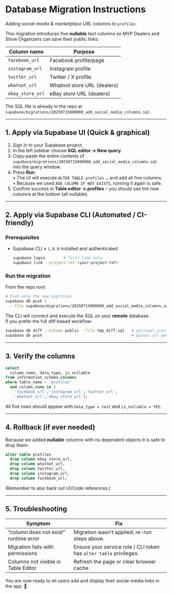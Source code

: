 # Database Migration Instructions  
_Adding social-media & marketplace URL columns to `profiles`_

This migration introduces five **nullable** text columns so MVP Dealers and Show Organizers can save their public links:

| Column name      | Purpose                                  |
|------------------|------------------------------------------|
| `facebook_url`   | Facebook profile/page                    |
| `instagram_url`  | Instagram profile                        |
| `twitter_url`    | Twitter / X profile                      |
| `whatnot_url`    | Whatnot store URL (dealers)              |
| `ebay_store_url` | eBay store URL (dealers)                 |

The SQL file is already in the repo at  
`supabase/migrations/20250715000000_add_social_media_columns.sql`.

---

## 1. Apply via Supabase UI (Quick & graphical)

1. Sign in to your Supabase project.  
2. In the left sidebar choose **SQL editor → New query**.  
3. Copy-paste the entire contents of  
   `supabase/migrations/20250715000000_add_social_media_columns.sql`  
   into the query window.  
4. Press **Run**.  
   • The UI will execute `ALTER TABLE profiles …` and add all five columns.  
   • Because we used `ADD COLUMN IF NOT EXISTS`, running it again is safe.  
5. Confirm success in **Table editor → profiles** – you should see the new
   columns at the bottom (all nullable).

---

## 2. Apply via Supabase CLI (Automated / CI-friendly)

### Prerequisites
* Supabase CLI ≥ `1.0.0` installed and authenticated  
  ```bash
  supabase login        # first time only
  supabase link --project-ref <your-project-ref>
  ```

### Run the migration
From the repo root:

```bash
# Push only the new migration
supabase db push \
  --file supabase/migrations/20250715000000_add_social_media_columns.sql
```

The CLI will connect and execute the SQL on your **remote** database.  
If you prefer the full diff-based workflow:

```bash
supabase db diff --schema public --file tmp_diff.sql   # optional preview
supabase db push                                       # pushes all pending migrations
```

---

## 3. Verify the columns

```sql
select
  column_name, data_type, is_nullable
from information_schema.columns
where table_name = 'profiles'
  and column_name in (
    'facebook_url','instagram_url','twitter_url',
    'whatnot_url','ebay_store_url');
```

All five rows should appear with `data_type = text` and `is_nullable = YES`.

---

## 4. Rollback (if ever needed)

Because we added **nullable** columns with no dependent objects it is safe to
drop them:

```sql
alter table profiles
  drop column ebay_store_url,
  drop column whatnot_url,
  drop column twitter_url,
  drop column instagram_url,
  drop column facebook_url;
```

(Remember to also back out UI/Code references.)

---

## 5. Troubleshooting

| Symptom                              | Fix |
|--------------------------------------|-----|
| “column does not exist” runtime error| Migration wasn’t applied; re-run steps above. |
| Migration fails with permissions     | Ensure your service role / CLI token has `alter table` privileges. |
| Columns not visible in Table Editor  | Refresh the page or clear browser cache. |

You are now ready to let users add and display their social-media links in the app. 🎉
